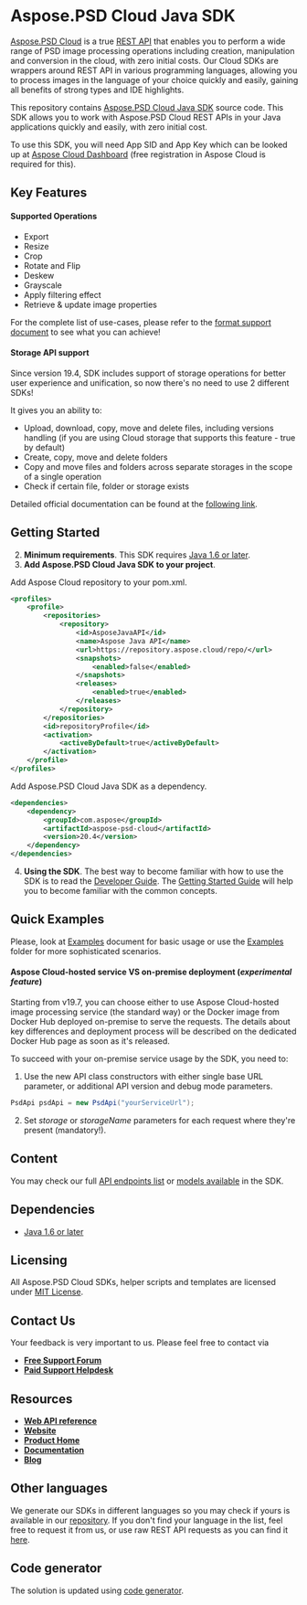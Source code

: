 # Aspose.PSD Cloud Java SDK
[Aspose.PSD Cloud](https://products.aspose.cloud/psd) is a true [REST API](https://apireference.aspose.cloud/psd/) that enables you to perform a wide range of PSD image processing operations including creation, manipulation and conversion in the cloud, with zero initial costs. Our Cloud SDKs are wrappers around REST API in various programming languages, allowing you to process images in the language of your choice quickly and easily, gaining all benefits of strong types and IDE highlights. 

This repository contains [Aspose.PSD Cloud Java SDK](https://products.aspose.cloud/psd/java) source code. This SDK allows you to work with Aspose.PSD Cloud REST APIs in your Java applications quickly and easily, with zero initial cost.

To use this SDK, you will need App SID and App Key which can be looked up at [Aspose Cloud Dashboard](https://dashboard.aspose.cloud/#/apps) (free registration in Aspose Cloud is required for this).

## Key Features
#### Supported Operations
* Export
* Resize
* Crop
* Rotate and Flip
* Deskew
* Grayscale
* Apply filtering effect
* Retrieve & update image properties

For the complete list of use-cases, please refer to the [format support document](https://docs.aspose.cloud/display/psdcloud/Supported+File+Formats) to see what you can achieve!

#### Storage API support
Since version 19.4, SDK includes support of storage operations for better user experience and unification, so now there's no need to use 2 different SDKs!

It gives you an ability to:
* Upload, download, copy, move and delete files, including versions handling (if you are using Cloud storage that supports this feature - true by default)
* Create, copy, move and delete folders
* Copy and move files and folders across separate storages in the scope of a single operation
* Check if certain file, folder or storage exists

Detailed official documentation can be found at the [following link](https://docs.aspose.cloud/display/psdcloud).

## Getting Started
2. **Minimum requirements**. This SDK requires [Java 1.6 or later](https://java.com/download/).
3. **Add Aspose.PSD Cloud Java SDK to your project**. 

Add Aspose Cloud repository to your pom.xml.
```xml
<profiles>
    <profile>
        <repositories>
            <repository>
                <id>AsposeJavaAPI</id>
                <name>Aspose Java API</name>
                <url>https://repository.aspose.cloud/repo/</url>
                <snapshots>
                    <enabled>false</enabled>
                </snapshots>
                <releases>
                    <enabled>true</enabled>
                </releases>
            </repository>
        </repositories>
        <id>repositoryProfile</id>
        <activation>
            <activeByDefault>true</activeByDefault>
        </activation>
    </profile>
</profiles>
```
Add Aspose.PSD Cloud Java SDK as a dependency.
```xml
<dependencies>
    <dependency>
        <groupId>com.aspose</groupId>
        <artifactId>aspose-psd-cloud</artifactId>
        <version>20.4</version>
    </dependency>
</dependencies>
```
4. **Using the SDK**. The best way to become familiar with how to use the SDK is to read the [Developer Guide](https://docs.aspose.cloud/display/psdcloud/Developer+Guide). The [Getting Started Guide](https://docs.aspose.cloud/display/psdcloud/Getting+Started) will help you to become familiar with the common concepts.

## Quick Examples
Please, look at [Examples](EXAMPLES.md) document for basic usage or use the [Examples](Examples) folder for more sophisticated scenarios.

#### Aspose Cloud-hosted service VS on-premise deployment (*experimental feature*)
Starting from v19.7, you can choose either to use Aspose Cloud-hosted image processing service (the standard way) or the Docker image from Docker Hub deployed on-premise to serve the requests.
The details about key differences and deployment process will be described on the dedicated Docker Hub page as soon as it's released.

To succeed with your on-premise service usage by the SDK, you need to:
1. Use the new API class constructors with either single base URL parameter, or additional API version and debug mode parameters.
```java
PsdApi psdApi = new PsdApi("yourServiceUrl");
```
2. Set *storage* or *storageName* parameters for each request where they're present (mandatory!).

## Content
You may check our full [API endpoints list](docs/API_README.md#documentation-for-api-endpoints) or [models available](docs/API_README.md#documentation-for-models) in the SDK.

## Dependencies
* [Java 1.6 or later](https://java.com/download/)

## Licensing
All Aspose.PSD Cloud SDKs, helper scripts and templates are licensed under [MIT License](LICENSE).

## Contact Us
Your feedback is very important to us. Please feel free to contact via
+ [**Free Support Forum**](https://forum.aspose.cloud/c/psd)
+ [**Paid Support Helpdesk**](https://helpdesk.aspose.cloud/)

## Resources
+ [**Web API reference**](https://apireference.aspose.cloud/psd/)
+ [**Website**](https://www.aspose.cloud)
+ [**Product Home**](https://products.aspose.cloud/psd)
+ [**Documentation**](https://docs.aspose.cloud/display/psdcloud/Home)
+ [**Blog**](https://blog.aspose.cloud/category/aspose-products/aspose.psd-cloud/)

## Other languages
We generate our SDKs in different languages so you may check if yours is available in our [repository](https://github.com/aspose-psd-cloud). If you don't find your language in the list, feel free to request it from us, or use raw REST API requests as you can find it [here](https://products.aspose.cloud/psd/curl).

## Code generator
The solution is updated using [code generator](https://github.com/aspose-psd-cloud/aspose-psd-cloud-codegen).